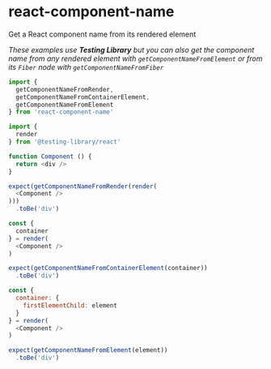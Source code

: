 # react-component-name

Get a React component name from its rendered element

_These examples use **Testing Library** but you can also get the component name from any rendered element with `getComponentNameFromElement` or from its `Fiber` node with `getComponentNameFromFiber`_

```javascript
import {
  getComponentNameFromRender,
  getComponentNameFromContainerElement,
  getComponentNameFromElement
} from 'react-component-name'

import {
  render
} from '@testing-library/react'

function Component () {
  return <div />
}

expect(getComponentNameFromRender(render(
  <Component />
)))
  .toBe('div')

const {
  container
} = render(
  <Component />
)

expect(getComponentNameFromContainerElement(container))
  .toBe('div')

const {
  container: {
    firstElementChild: element
  }
} = render(
  <Component />
)

expect(getComponentNameFromElement(element))
  .toBe('div')
```
